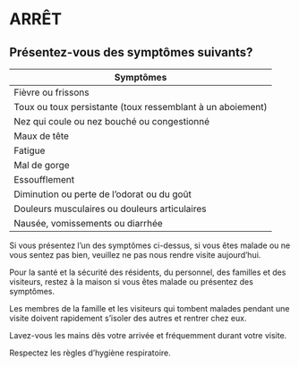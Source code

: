# ARRÊT

## Présentez-vous des symptômes suivants?

| Symptômes                                   |
|---------------------------------------------|
| Fièvre ou frissons                          |
| Toux ou toux persistante (toux ressemblant à un aboiement) |
| Nez qui coule ou nez bouché ou congestionné |
| Maux de tête                                |
| Fatigue                                     |
| Mal de gorge                                |
| Essoufflement                               |
| Diminution ou perte de l’odorat ou du goût |
| Douleurs musculaires ou douleurs articulaires|
| Nausée, vomissements ou diarrhée           |

Si vous présentez l’un des symptômes ci-dessus, si vous êtes malade ou ne vous sentez pas bien, veuillez ne pas nous rendre visite aujourd’hui.

Pour la santé et la sécurité des résidents, du personnel, des familles et des visiteurs, restez à la maison si vous êtes malade ou présentez des symptômes.

Les membres de la famille et les visiteurs qui tombent malades pendant une visite doivent rapidement s’isoler des autres et rentrer chez eux.

Lavez-vous les mains dès votre arrivée et fréquemment durant votre visite.

Respectez les règles d’hygiène respiratoire.